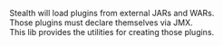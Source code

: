 Stealth will load plugins from external JARs and WARs.  
Those plugins must declare themselves via JMX.  
This lib provides the utilities for creating those plugins.
